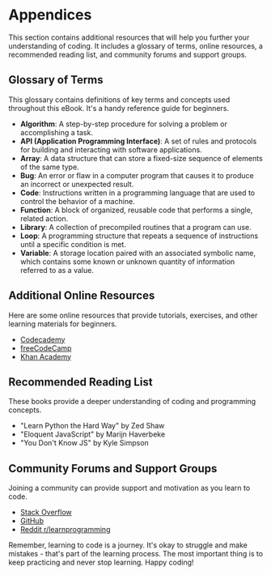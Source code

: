 # Appendices

This section contains additional resources that will help you further your understanding of coding. It includes a glossary of terms, online resources, a recommended reading list, and community forums and support groups.

## Glossary of Terms

This glossary contains definitions of key terms and concepts used throughout this eBook. It's a handy reference guide for beginners.

- **Algorithm**: A step-by-step procedure for solving a problem or accomplishing a task.
- **API (Application Programming Interface)**: A set of rules and protocols for building and interacting with software applications.
- **Array**: A data structure that can store a fixed-size sequence of elements of the same type.
- **Bug**: An error or flaw in a computer program that causes it to produce an incorrect or unexpected result.
- **Code**: Instructions written in a programming language that are used to control the behavior of a machine.
- **Function**: A block of organized, reusable code that performs a single, related action.
- **Library**: A collection of precompiled routines that a program can use.
- **Loop**: A programming structure that repeats a sequence of instructions until a specific condition is met.
- **Variable**: A storage location paired with an associated symbolic name, which contains some known or unknown quantity of information referred to as a value.

## Additional Online Resources

Here are some online resources that provide tutorials, exercises, and other learning materials for beginners.

- [Codecademy](https://www.codecademy.com/)
- [freeCodeCamp](https://www.freecodecamp.org/)
- [Khan Academy](https://www.khanacademy.org/computing/computer-programming)

## Recommended Reading List

These books provide a deeper understanding of coding and programming concepts.

- "Learn Python the Hard Way" by Zed Shaw
- "Eloquent JavaScript" by Marijn Haverbeke
- "You Don't Know JS" by Kyle Simpson

## Community Forums and Support Groups

Joining a community can provide support and motivation as you learn to code.

- [Stack Overflow](https://stackoverflow.com/)
- [GitHub](https://github.com/)
- [Reddit r/learnprogramming](https://www.reddit.com/r/learnprogramming/)

Remember, learning to code is a journey. It's okay to struggle and make mistakes - that's part of the learning process. The most important thing is to keep practicing and never stop learning. Happy coding!
